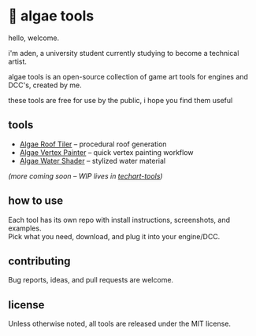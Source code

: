 # 🌱 algae tools

hello, welcome. 

i'm aden, a university student currently studying to become a technical artist.

algae tools is an open-source collection of game art tools for engines and DCC's, created by me. 

these tools are free for use by the public, i hope you find them useful

## tools  
- [Algae Roof Tiler](link) – procedural roof generation  
- [Algae Vertex Painter](link) – quick vertex painting workflow  
- [Algae Water Shader](link) – stylized water material  

*(more coming soon – WIP lives in [techart-tools](https://github.com/aden-tt/techart-tools))*  

## how to use  
Each tool has its own repo with install instructions, screenshots, and examples.  
Pick what you need, download, and plug it into your engine/DCC.  

## contributing  
Bug reports, ideas, and pull requests are welcome.  

## license  
Unless otherwise noted, all tools are released under the MIT license.  
